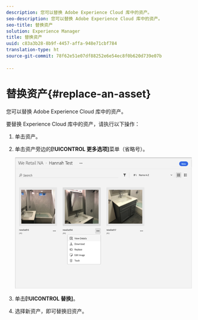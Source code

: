 ```yaml
---
description: 您可以替换 Adobe Experience Cloud 库中的资产。
seo-description: 您可以替换 Adobe Experience Cloud 库中的资产。
seo-title: 替换资产
solution: Experience Manager
title: 替换资产
uuid: c83a3b28-8b9f-4457-affa-948e71cbf784
translation-type: ht
source-git-commit: 78f62e51e07df88252e6e54ec8f0b620d739e07b

---
```



# 替换资产{#replace-an-asset}

您可以替换 Adobe Experience Cloud 库中的资产。

要替换 Experience Cloud 库中的资产，请执行以下操作：

1. 单击资产。
1. 单击资产旁边的&#x200B;**[!UICONTROL 更多选项]**&#x200B;菜单（省略号）。

   ![](assets/library_asset_options.png)

1. 单击&#x200B;**[!UICONTROL 替换]**。
1. 选择新资产，即可替换旧资产。

